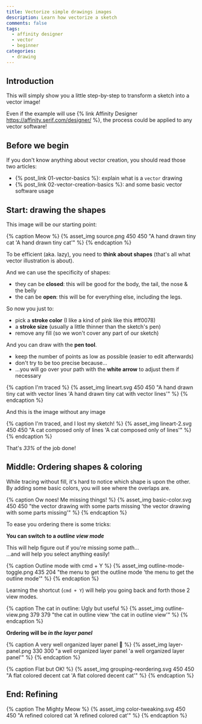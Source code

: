 ```yaml
---
title: Vectorize simple drawings images
description: Learn how vectorize a sketch
comments: false
tags:
  - affinity designer
  - vector
  - beginner
categories:
  - drawing
---
```


## Introduction

This will simply show you a little step-by-step to transform a sketch into a vector image!

Even if the example will use {% link Affinity Designer https://affinity.serif.com/designer/ %}, the process could be applied to any vector software!

<!-- more -->

## Before we begin

If you don't know anything about vector creation, you should read those two articles:

- {% post_link 01-vector-basics %}: explain what is a `vector` drawing
- {% post_link 02-vector-creation-basics %}: and some basic vector software usage

## Start: drawing the shapes

This image will be our starting point:

{% caption Meow %}
{% asset_img source.png 450 450 "A hand drawn tiny cat 'A hand drawn tiny cat'" %}
{% endcaption %}

To be efficient (aka. lazy), you need to **think about shapes** (that's all what vector illustration is about).  

And we can use the specificity of shapes:

- they can be  **closed**:
  this will be good for the body, the tail, the nose & the belly
- the can be **open**:
  this will be for everything else, including the legs.

So now you just to:

- pick a **stroke color** (I like a kind of pink like this #ff0078) 
- a **stroke size** (usually a little thinner than the sketch's pen)
- remove any fill (so we won't cover any part of our sketch)

And you can draw with the **pen tool**.

- keep the number of points as low as possible (easier to edit afterwards)
- don't try to be too precise because…
- …you will go over your path with the **white arrow** to adjust them if necessary

{% caption I'm traced %}
{% asset_img lineart.svg 450 450 "A hand drawn tiny cat with vector lines 'A hand drawn tiny cat with vector lines'" %}
{% endcaption %}

And this is the image without any image

{% caption I'm traced, and I lost my sketch! %}
{% asset_img lineart-2.svg 450 450 "A cat composed only of lines 'A cat composed only of lines'" %}
{% endcaption %}

That's _33%_ of the job done!

## Middle: Ordering shapes & coloring

While tracing without fill, it's hard to notice which shape is upon the other.
By adding some basic colors, you will see where the overlaps are.

{% caption Ow noes! Me missing things! %}
{% asset_img basic-color.svg 450 450 "the vector drawing with some parts missing 'the vector drawing with some parts missing'" %}
{% endcaption %}

To ease you ordering there is some tricks:

**You can switch to a _outline view mode_**

This will help figure out if you're missing some path…  
…and will help you select anything easily!

{% caption Outline mode with cmd + Y %}
{% asset_img outline-mode-toggle.png 435 204 "the menu to get the outline mode 'the menu to get the outline mode'" %}
{% endcaption %}

Learning the shortcut (`cmd + Y`) will help you going back and forth those 2 view modes.

{% caption The cat in outline: Ugly but useful %}
{% asset_img outline-view.png 379 379 "the cat in outline view 'the cat in outline view'" %}
{% endcaption %}

**Ordering will be _in the layer panel_**

{% caption A very well organized layer panel 🌈 %}
{% asset_img layer-panel.png 330 300 "a well organized layer panel 'a well organized layer panel'" %}
{% endcaption %}

{% caption Flat but OK! %}
{% asset_img grouping-reordering.svg 450 450 "A flat colored decent cat 'A flat colored decent cat'" %}
{% endcaption %}

## End: Refining

{% caption The Mighty Meow %}
{% asset_img color-tweaking.svg 450 450 "A refined colored cat 'A refined colored cat'" %}
{% endcaption %}
